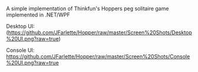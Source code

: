 A simple implementation of Thinkfun's Hoppers peg solitaire game implemented in .NET/WPF

Desktop UI:
(https://github.com/JFarlette/Hopper/raw/master/Screen%20Shots/Desktop%20UI.png?raw=true)

Console UI:
https://github.com/JFarlette/Hopper/raw/master/Screen%20Shots/Console%20UI.png?raw=true
